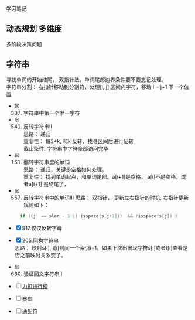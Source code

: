 学习笔记

## 动态规划 多维度 

多阶段决策问题

## 字符串
寻找单词的开始结尾， 双指针法，单词尾部边界条件要不要忘记处理。  
字符串分割： 右指针移动到分割符，处理[i, j] 区间内字符，移动 i = j+1 下一个位置


- [X] 387. 字符串中第一个唯一字符
- [X] 541. 反转字符串II  
   思路： 递归  
   重复性： 每2*k, 和k 反转，找寻区间后进行反转   
   截止条件: 字符串中字符全部访问完毕


- [X] 151. 翻转字符串里的单词  
   思路： 递归，关键是空格如何处理。  
   重复性： 找到单词起点，和单词尾部。a[i+1]是空格， a[i]不是空格，或者a[i+1] 是结尾了，

- [X] 557. 反转字符串中的单词III
  思路： 双指针， 更新左右指针的时机, 右指针更新规则如下：
  ``` C
    if ((j  == slen - 1 || isspace(s[j+1]))  && !isspace(s[j]) ) 
  ``` 
- [X] 917.仅仅反转字母
- [X] 205.同构字符串  
  思路： 映射s[i], t[i]到同一个索引i+1，如果下次出出现字符s[i]或者t[i]查看是否之前映射关系变了。


- [X] 680. 验证回文字符串II
- [ ] [力扣排行榜](https://leetcode-cn.com/problems/design-a-leaderboard/)
- [ ] 赛车
- [ ] 通配符